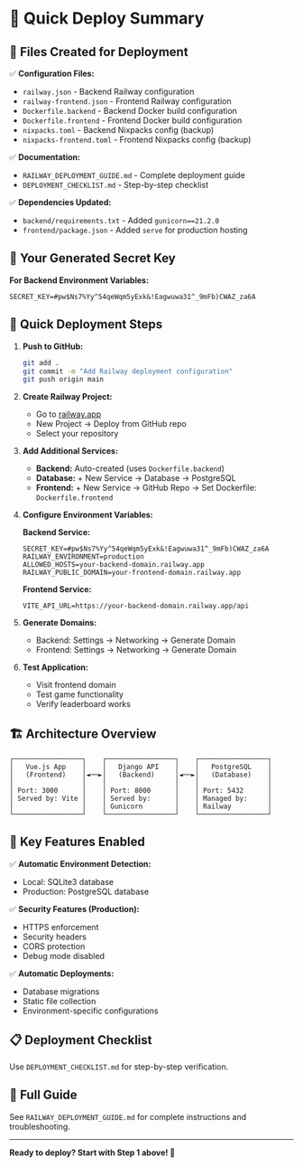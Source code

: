 # 🚀 Quick Deploy Summary

## 📁 Files Created for Deployment

✅ **Configuration Files:**
- `railway.json` - Backend Railway configuration
- `railway-frontend.json` - Frontend Railway configuration  
- `Dockerfile.backend` - Backend Docker build configuration
- `Dockerfile.frontend` - Frontend Docker build configuration
- `nixpacks.toml` - Backend Nixpacks config (backup)
- `nixpacks-frontend.toml` - Frontend Nixpacks config (backup)

✅ **Documentation:**
- `RAILWAY_DEPLOYMENT_GUIDE.md` - Complete deployment guide
- `DEPLOYMENT_CHECKLIST.md` - Step-by-step checklist

✅ **Dependencies Updated:**
- `backend/requirements.txt` - Added `gunicorn==21.2.0`
- `frontend/package.json` - Added `serve` for production hosting

## 🔑 Your Generated Secret Key

**For Backend Environment Variables:**
```
SECRET_KEY=#pw$Ns7%Yy^54qeWqm5yExk&!Eagwuwa31^_9mFb)CWAZ_za6A
```

## 🎯 Quick Deployment Steps

1. **Push to GitHub:**
   ```bash
   git add .
   git commit -m "Add Railway deployment configuration"
   git push origin main
   ```

2. **Create Railway Project:**
   - Go to [railway.app](https://railway.app)
   - New Project → Deploy from GitHub repo
   - Select your repository

3. **Add Additional Services:**
   - **Backend:** Auto-created (uses `Dockerfile.backend`)
   - **Database:** + New Service → Database → PostgreSQL
   - **Frontend:** + New Service → GitHub Repo → Set Dockerfile: `Dockerfile.frontend`

4. **Configure Environment Variables:**
   
   **Backend Service:**
   ```
   SECRET_KEY=#pw$Ns7%Yy^54qeWqm5yExk&!Eagwuwa31^_9mFb)CWAZ_za6A
   RAILWAY_ENVIRONMENT=production
   ALLOWED_HOSTS=your-backend-domain.railway.app
   RAILWAY_PUBLIC_DOMAIN=your-frontend-domain.railway.app
   ```
   
   **Frontend Service:**
   ```
   VITE_API_URL=https://your-backend-domain.railway.app/api
   ```

5. **Generate Domains:**
   - Backend: Settings → Networking → Generate Domain
   - Frontend: Settings → Networking → Generate Domain

6. **Test Application:**
   - Visit frontend domain
   - Test game functionality
   - Verify leaderboard works

## 🏗️ Architecture Overview

```
┌─────────────────┐    ┌─────────────────┐    ┌─────────────────┐
│   Vue.js App    │    │   Django API    │    │   PostgreSQL    │
│   (Frontend)    │◄──►│   (Backend)     │◄──►│   (Database)    │
│                 │    │                 │    │                 │
│ Port: 3000      │    │ Port: 8000      │    │ Port: 5432      │
│ Served by: Vite │    │ Served by:      │    │ Managed by:     │
│                 │    │ Gunicorn        │    │ Railway         │
└─────────────────┘    └─────────────────┘    └─────────────────┘
```

## 🔧 Key Features Enabled

✅ **Automatic Environment Detection:**
- Local: SQLite3 database
- Production: PostgreSQL database

✅ **Security Features (Production):**
- HTTPS enforcement
- Security headers
- CORS protection
- Debug mode disabled

✅ **Automatic Deployments:**
- Database migrations
- Static file collection
- Environment-specific configurations

## 📋 Deployment Checklist

Use `DEPLOYMENT_CHECKLIST.md` for step-by-step verification.

## 📖 Full Guide

See `RAILWAY_DEPLOYMENT_GUIDE.md` for complete instructions and troubleshooting.

---

**Ready to deploy? Start with Step 1 above! 🚀** 